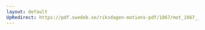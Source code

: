 ```yaml
---
layout: default
UpRedirect: https://pdf.swedeb.se/riksdagen-motions-pdf/1867/mot_1867__ak__00216/mot_1867__ak__00216_001.pdf
---
```

